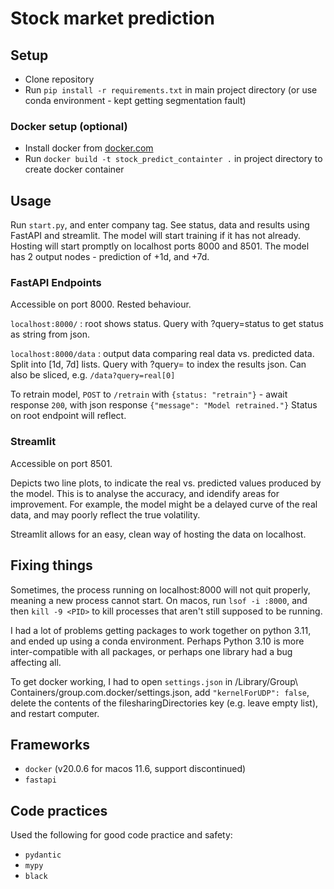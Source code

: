# Stock market prediction

## Setup
* Clone repository
* Run `pip install -r requirements.txt` in main project directory (or use conda environment - kept getting segmentation fault)

### Docker setup (optional)
* Install docker from [docker.com](docker.com)
* Run `docker build -t stock_predict_containter .` in project directory to create docker container


## Usage
Run `start.py`, and enter company tag.
See status, data and results using FastAPI and streamlit.
The model will start training if it has not already. Hosting will start promptly on localhost ports 8000 and 8501. 
The model has 2 output nodes - prediction of +1d, and +7d.

### FastAPI Endpoints
Accessible on port 8000. Rested behaviour.

`localhost:8000/` : root shows status. Query with ?query=status to get status as string from json.

`localhost:8000/data` : output data comparing real data vs. predicted data. Split into [1d, 7d] lists. Query with ?query= to index the results json. Can also be sliced, e.g. `/data?query=real[0]`

To retrain model, `POST` to `/retrain` with `{status: "retrain"}` - await response `200`, with json response `{"message": "Model retrained."}`
Status on root endpoint will reflect.

### Streamlit
Accessible on port 8501.

Depicts two line plots, to indicate the real vs. predicted values produced by the model. This is to analyse the accuracy,
and idendify areas for improvement. For example, the model might be a delayed curve of the real data, and may poorly 
reflect the true volatility.

Streamlit allows for an easy, clean way of hosting the data on localhost.

## Fixing things
Sometimes, the process running on localhost:8000 will not quit properly, meaning a new process cannot start.
On macos, run `lsof -i :8000`, and then `kill -9 <PID>` to kill processes that aren't still supposed to be running.

I had a lot of problems getting packages to work together on python 3.11, and ended up using a conda environment. Perhaps Python 3.10 is more inter-compatible with all packages, or perhaps one library had a bug affecting all.

To get docker working, I had to open `settings.json` in /Library/Group\ Containers/group.com.docker/settings.json, add `"kernelForUDP": false`, delete the contents of the filesharingDirectories key (e.g. leave empty list), and restart computer.



## Frameworks

- `docker` (v20.0.6 for macos 11.6, support discontinued)
- `fastapi`

## Code practices
Used the following for good code practice and safety:
- `pydantic`
- `mypy`
- `black`

